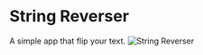 # String Reverser
A simple app that flip your text.
![String Reverser](https://i.imgur.com/z9rLvza.png)
